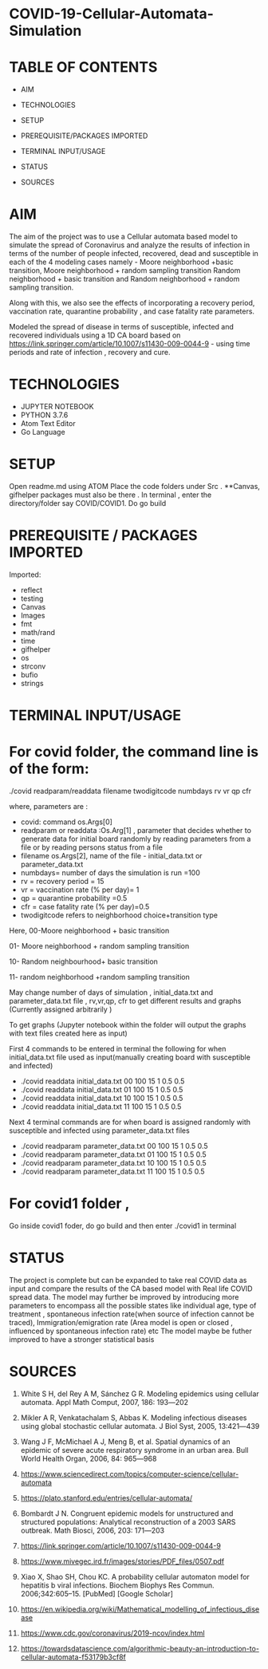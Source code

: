 # COVID-19-Cellular-Automata-Simulation
# TABLE OF CONTENTS

- AIM

- TECHNOLOGIES

- SETUP

- PREREQUISITE/PACKAGES IMPORTED

- TERMINAL INPUT/USAGE

- STATUS

- SOURCES


# AIM

The aim of the project was to use a Cellular automata based model to simulate the spread of Coronavirus and analyze the results of infection in terms of the number of people infected, recovered, dead and susceptible in each of the 4 modeling cases namely - Moore neighborhood +basic transition, Moore neighborhood + random sampling transition
Random neighborhood + basic transition and Random neighborhood + random sampling transition.

Along with this, we also see the effects of incorporating a recovery period, vaccination rate, quarantine probability , and case fatality rate parameters.

Modeled the spread of disease in terms of susceptible, infected and recovered individuals using a 1D CA board based on  https://link.springer.com/article/10.1007/s11430-009-0044-9 - using time periods and rate of infection , recovery and cure.


# TECHNOLOGIES
- JUPYTER NOTEBOOK
- PYTHON 3.7.6
- Atom Text Editor
- Go Language 


# SETUP
Open readme.md using ATOM
Place the code folders under Src .
**Canvas, gifhelper packages must also be there .
In terminal , enter the directory/folder say COVID/COVID1. Do go build


# PREREQUISITE / PACKAGES IMPORTED

Imported:
- reflect
- testing
- Canvas
- Images
- fmt
- math/rand
- time
- gifhelper
- os
- strconv
- bufio
- strings

# TERMINAL INPUT/USAGE

# For covid folder, the command line is of the form:

./covid readparam/readdata filename twodigitcode numbdays rv vr qp cfr

where, parameters are :

- covid: command os.Args[0]
- readparam or readdata :Os.Arg[1] , parameter that decides whether to generate data for initial board randomly by reading parameters from a file  or by reading persons status from a file
- filename os.Args[2], name of the file - initial_data.txt or parameter_data.txt
- numbdays= number of days the simulation is run =100
- rv = recovery period = 15
- vr = vaccination rate (% per day)= 1
- qp = quarantine probability =0.5
- cfr = case fatality rate (% per day)=0.5
- twodigitcode refers to neighborhood choice+transition type

Here, 00-Moore neighborhood + basic transition

01- Moore neighborhood + random sampling transition

10- Random neighbourhood+ basic transition

11- random neighborhood +random sampling transition



May change number of days of simulation , initial_data.txt and parameter_data.txt file , rv,vr,qp, cfr to get different results and graphs (Currently assigned arbitrarily )


To get graphs (Jupyter notebook within the folder will output the graphs with text files created here as input)

First 4 commands to be entered in terminal the following for when initial_data.txt file used as input(manually creating board with susceptible and infected)

- ./covid readdata initial_data.txt 00 100 15 1 0.5 0.5
- ./covid readdata initial_data.txt 01 100 15 1 0.5 0.5
- ./covid readdata initial_data.txt 10 100 15 1 0.5 0.5
- ./covid readdata initial_data.txt 11 100 15 1 0.5 0.5




Next 4 terminal commands are for when board is assigned randomly with susceptible and infected using parameter_data.txt files

- ./covid readparam parameter_data.txt 00 100 15 1 0.5 0.5
- ./covid readparam parameter_data.txt 01 100 15 1 0.5 0.5
- ./covid readparam parameter_data.txt 10 100 15 1 0.5 0.5
- ./covid readparam parameter_data.txt 11 100 15 1 0.5 0.5




# For covid1 folder ,

Go inside covid1 foder, do go build and then enter ./covid1 in terminal




# STATUS

The project is complete but can be expanded to take real COVID data as input and compare the results of the CA based model with Real life COVID spread data.
The model may further be improved by introducing more parameters to encompass all the possible states like individual age, type of treatment , spontaneous infection rate(when source of infection cannot be traced), Immigration/emigration rate (Area model is open or closed , influenced by spontaneous infection rate) etc
The model maybe be futher improved to have a stronger statistical basis




# SOURCES

1.    White S H, del Rey A M, Sánchez G R. Modeling epidemics using cellular automata. Appl Math Comput, 2007, 186: 193―202
2.    Mikler A R, Venkatachalam S, Abbas K. Modeling infectious diseases using global stochastic cellular automata. J Biol Syst, 2005, 13:421―439
3.    Wang J F, McMichael A J, Meng B, et al. Spatial dynamics of an epidemic of severe acute respiratory syndrome in an urban area. Bull World Health Organ, 2006,   84: 965―968
4. https://www.sciencedirect.com/topics/computer-science/cellular-automata
5. https://plato.stanford.edu/entries/cellular-automata/
6.    Bombardt J N. Congruent epidemic models for unstructured and structured populations: Analytical reconstruction of a 2003 SARS outbreak. Math Biosci, 2006, 203: 171―203

7. https://link.springer.com/article/10.1007/s11430-009-0044-9
8. https://www.mivegec.ird.fr/images/stories/PDF_files/0507.pdf
9.  Xiao X, Shao SH, Chou KC. A probability cellular automaton model for hepatitis b viral infections. Biochem Biophys Res Commun. 2006;342:605–15. [PubMed] [Google Scholar]
10. https://en.wikipedia.org/wiki/Mathematical_modelling_of_infectious_disease
11. https://www.cdc.gov/coronavirus/2019-ncov/index.html
12. https://towardsdatascience.com/algorithmic-beauty-an-introduction-to-cellular-automata-f53179b3cf8f
